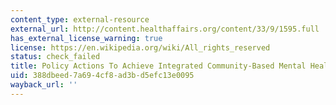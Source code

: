 ```yaml
---
content_type: external-resource
external_url: http://content.healthaffairs.org/content/33/9/1595.full
has_external_license_warning: true
license: https://en.wikipedia.org/wiki/All_rights_reserved
status: check_failed
title: Policy Actions To Achieve Integrated Community-Based Mental Health Services
uid: 388dbeed-7a69-4cf8-ad3b-d5efc13e0095
wayback_url: ''
---
```

